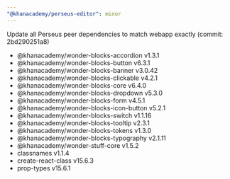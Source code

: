 ```yaml
---
"@khanacademy/perseus-editor": minor
---
```


Update all Perseus peer dependencies to match webapp exactly (commit: 2bd290251a8)
  * @khanacademy/wonder-blocks-accordion v1.3.1
  * @khanacademy/wonder-blocks-button v6.3.1
  * @khanacademy/wonder-blocks-banner v3.0.42
  * @khanacademy/wonder-blocks-clickable v4.2.1
  * @khanacademy/wonder-blocks-core v6.4.0
  * @khanacademy/wonder-blocks-dropdown v5.3.0
  * @khanacademy/wonder-blocks-form v4.5.1
  * @khanacademy/wonder-blocks-icon-button v5.2.1
  * @khanacademy/wonder-blocks-switch v1.1.16
  * @khanacademy/wonder-blocks-tooltip v2.3.1
  * @khanacademy/wonder-blocks-tokens v1.3.0
  * @khanacademy/wonder-blocks-typography v2.1.11
  * @khanacademy/wonder-stuff-core v1.5.2
  * classnames v1.1.4
  * create-react-class v15.6.3
  * prop-types v15.6.1
